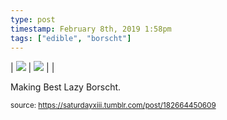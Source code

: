 ```yaml
---
type: post
timestamp: February 8th, 2019 1:58pm
tags: ["edible", "borscht"]
---
```


 | <img src="https://saturdayxiii.github.io/media/182664450609_1.jpg"/> | <img src="https://saturdayxiii.github.io/media/182664450609_2.gif"/> |  | 
        
Making Best Lazy Borscht.
 
      
      
  
<small>source: https://saturdayxiii.tumblr.com/post/182664450609</small>